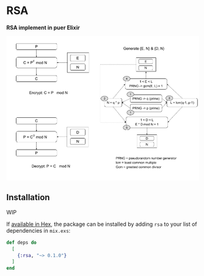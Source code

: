 # RSA

**RSA implement in puer Elixir**

![RSA](./assets/RSA.png)

## Installation
WIP

If [available in Hex](https://hex.pm/docs/publish), the package can be installed
by adding `rsa` to your list of dependencies in `mix.exs`:

```elixir
def deps do
  [
    {:rsa, "~> 0.1.0"}
  ]
end
```

